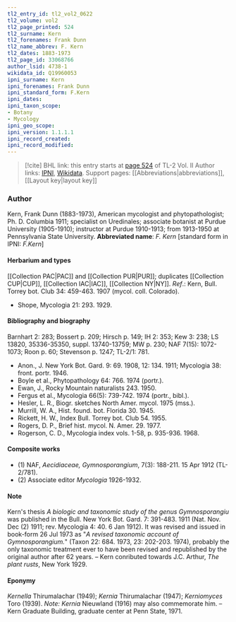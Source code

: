 ```yaml
---
tl2_entry_id: tl2_vol2_0622
tl2_volume: vol2
tl2_page_printed: 524
tl2_surname: Kern
tl2_forenames: Frank Dunn
tl2_name_abbrev: F. Kern
tl2_dates: 1883-1973
tl2_page_id: 33068766
author_lsid: 4738-1
wikidata_id: Q19960053
ipni_surname: Kern
ipni_forenames: Frank Dunn
ipni_standard_form: F.Kern
ipni_dates: 
ipni_taxon_scope: 
- Botany
- Mycology
ipni_geo_scope: 
ipni_version: 1.1.1.1
ipni_record_created: 
ipni_record_modified:
---
```


> [!cite] BHL link: this entry starts at [page 524](https://www.biodiversitylibrary.org/page/33068766) of TL-2 Vol. II
> Author links: [IPNI](https://www.ipni.org/a/4738-1), [Wikidata](https://www.wikidata.org/wiki/Q19960053). Support pages: [[Abbreviations|abbreviations]], [[Layout key|layout key]]

### Author

Kern, Frank Dunn (1883-1973), American mycologist and phytopathologist; Ph. D. Columbia 1911; specialist on Uredinales; associate botanist at Purdue University (1905-1910); instructor at Purdue 1910-1913; from 1913-1950 at Pennsylvania State University. 
**Abbreviated name**: *F. Kern* \[standard form in IPNI: *F.Kern*\]

#### Herbarium and types

[[Collection PAC|PAC]] and [[Collection PUR|PUR]]; duplicates [[Collection CUP|CUP]], [[Collection IAC|IAC]], [[Collection NY|NY]].
*Ref*.: Kern, Bull. Torrey bot. Club 34: 459-463. 1907 (mycol. coll. Colorado).
- Shope, Mycologia 21: 293. 1929.

#### Bibliography and biography

Barnhart 2: 283; Bossert p. 209; Hirsch p. 149; IH 2: 353; Kew 3: 238; LS 13820, 35336-35350, suppl. 13740-13759; MW p. 230; NAF 7(15): 1072-1073; Roon p. 60; Stevenson p. 1247; TL-2/1: 781.
- Anon., J. New York Bot. Gard. 9: 69. 1908, 12: 134. 1911; Mycologia 38: front. portr. 1946.
- Boyle et al., Phytopathology 64: 766. 1974 (portr.).
- Ewan, J., Rocky Mountain naturalists 243. 1950.
- Fergus et al., Mycologia 66(5): 739-742. 1974 (portr., bibl.).
- Hesler, L. R., Biogr. sketches North Amer. mycol. 1975 (mss.).
- Murrill, W. A., Hist. found. bot. Florida 30. 1945.
- Rickett, H. W., Index Bull. Torrey bot. Club 54. 1955.
- Rogers, D. P., Brief hist. mycol. N. Amer. 29. 1977.
- Rogerson, C. D., Mycologia index vols. 1-58, p. 935-936. 1968.

#### Composite works

- (1) NAF, *Aecidiaceae, Gymnosporangium*, 7(3): 188-211. 15 Apr 1912 (TL-2/781).
- (2) Associate editor *Mycologia* 1926-1932.

#### Note

Kern's thesis *A biologic and taxonomic study of the genus Gymnosporangiu* was published in the Bull. New York Bot. Gard. 7: 391-483. 1911 (Nat. Nov. Dec (2) 1911; rev. Mycologia 4: 40. 6 Jan 1912). It was revised and issued in book-form 26 Jul 1973 as "*A revised taxonomic account of Gymnosporangium.*" (Taxon 22: 684. 1973, 23: 202-203. 1974), probably the only taxonomic treatment ever to have been revised and republished by the original author after 62 years. – Kern conributed towards J.C. Arthur, *The plant rusts*, New York 1929.

#### Eponymy

*Kernella* Thirumalachar (1949); *Kernia* Thirumalachar (1947); *Kerniomyces* Toro (1939). *Note: Kernia* Nieuwland (1916) may also commemorate him. – Kern Graduate Building, graduate center at Penn State, 1971.

